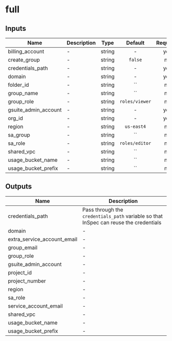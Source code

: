# full

[^]: (autogen_docs_start)

## Inputs

| Name | Description | Type | Default | Required |
|------|-------------|:----:|:-----:|:-----:|
| billing\_account | - | string | - | yes |
| create\_group | - | string | `false` | no |
| credentials\_path | - | string | - | yes |
| domain | - | string | - | yes |
| folder\_id | - | string | `` | no |
| group\_name | - | string | `` | no |
| group\_role | - | string | `roles/viewer` | no |
| gsuite\_admin\_account | - | string | - | yes |
| org\_id | - | string | - | yes |
| region | - | string | `us-east4` | no |
| sa\_group | - | string | `` | no |
| sa\_role | - | string | `roles/editor` | no |
| shared\_vpc | - | string | `` | no |
| usage\_bucket\_name | - | string | `` | no |
| usage\_bucket\_prefix | - | string | `` | no |

## Outputs

| Name | Description |
|------|-------------|
| credentials\_path | Pass through the `credentials_path` variable so that InSpec can reuse the credentials |
| domain | - |
| extra\_service\_account\_email | - |
| group\_email | - |
| group\_role | - |
| gsuite\_admin\_account | - |
| project\_id | - |
| project\_number | - |
| region | - |
| sa\_role | - |
| service\_account\_email | - |
| shared\_vpc | - |
| usage\_bucket\_name | - |
| usage\_bucket\_prefix | - |

[^]: (autogen_docs_end)